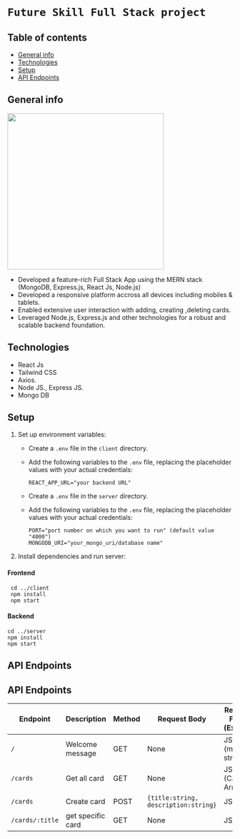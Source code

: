 # `Future Skill Full Stack project`

## Table of contents
* [General info](#general-info)
* [Technologies](#technologies)
* [Setup](#setup)
* [API Endpoints](#api-endpoints)

## General info
<img src="https://github.com/user-attachments/assets/42ab35b8-bb91-4ecc-9e83-1345c3bd76ff" height="350" >

* Developed a feature-rich Full Stack App using the MERN stack (MongoDB, Express.js, React Js, Node.js)
* Developed a responsive platform accross all devices including mobiles & tablets.
* Enabled extensive user interaction with adding, creating ,deleting cards.
* Leveraged Node.js, Express.js and other technologies for a robust and scalable backend foundation.

## Technologies
* React Js
* Tailwind CSS
* Axios.
* Node JS., Express JS.
* Mongo DB
   
## Setup
1. Set up environment variables:
   - Create a `.env` file in the `client` directory.
   - Add the following variables to the `.env` file, replacing the placeholder values with your actual credentials:
     ```
     REACT_APP_URL="your backend URL"
     ```

   - Create a `.env` file in the `server` directory.
   - Add the following variables to the `.env` file, replacing the placeholder values with your actual credentials:
     ```
     PORT="port number on which you want to run" (default value "4000")
     MONGODB_URI="your_mongo_uri/database name"
     ```
2. Install dependencies and run server:
#### Frontend
```
 cd ../client
 npm install
 npm start
```
#### Backend
```
cd ../server
npm install
npm start
```

## API Endpoints

## API Endpoints

| Endpoint | Description | Method | Request Body | Response Format (Example) |
|----------|-------------|--------|--------------|----------------------------|
| `/` | Welcome message | GET | None | JSON (message: string) |
| `/cards` | Get all card | GET | None | JSON (Card Array) |
| `/cards` | Create card | POST | `{title:string, description:string}` | JSON |
| `/cards/:title` | get specific card | GET | None | JSON | 


